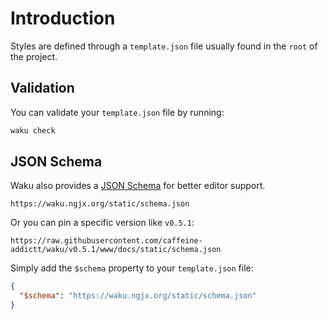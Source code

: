 # Introduction

Styles are defined through a `template.json` file
usually found in the `root` of the project.

## Validation

You can validate your `template.json` file by running:

```sh
waku check
```

## JSON Schema

Waku also provides a [JSON Schema](https://json-schema.org/)
for better editor support.

```text
https://waku.ngjx.org/static/schema.json
```

Or you can pin a specific version like `v0.5.1`:

```text
https://raw.githubusercontent.com/caffeine-addictt/waku/v0.5.1/www/docs/static/schema.json
```

Simply add the `$schema` property to your `template.json` file:

```json
{
  "$schema": "https://waku.ngjx.org/static/schema.json"
}
```
